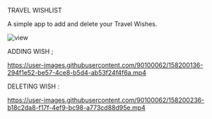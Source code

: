 TRAVEL WISHLIST

A simple app to add and delete your Travel Wishes.

![view](https://user-images.githubusercontent.com/90100062/158384635-c746349d-4f80-4e4e-9f6f-88390ccc3cd4.jpeg)

ADDING WISH ;

https://user-images.githubusercontent.com/90100062/158200136-294f1e52-be57-4ce8-b5d4-ab53f24f4f6a.mp4

DELETING WISH : 

https://user-images.githubusercontent.com/90100062/158200236-b18c2da8-f17f-4ef9-bc98-a773cd88d95e.mp4




